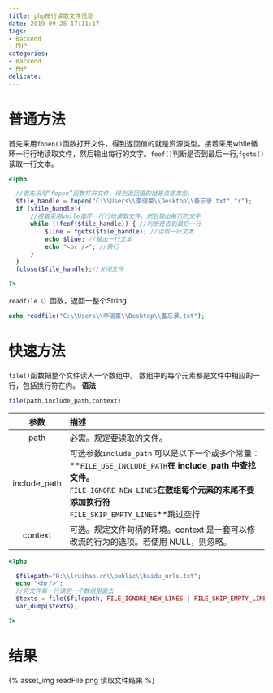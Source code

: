 ```yaml
---
title: php按行读取文件信息
date: 2019-09-28 17:11:17
tags:
- Backend
- PHP
categories:
- Backend
- PHP
delicate:
---
```


# 普通方法
首先采用`fopen()`函数打开文件，得到返回值的就是资源类型。接着采用while循环一行行地读取文件，然后输出每行的文字。`feof()`判断是否到最后一行,`fgets()`读取一行文本。
<!--more-->
```php
<?php

  //首先采用“fopen”函数打开文件，得到返回值的就是资源类型。
  $file_handle = fopen("C:\\Users\\李瑞豪\\Desktop\\备忘录.txt","r");
  if ($file_handle){
      //接着采用while循环一行行地读取文件，然后输出每行的文字
      while (!feof($file_handle)) { //判断是否到最后一行
          $line = fgets($file_handle); //读取一行文本
          echo $line; //输出一行文本
          echo "<br />"; //换行
      }
  }
  fclose($file_handle);//关闭文件

?>
```
`readfile（）`函数，返回一整个String
```php
echo readfile("C:\\Users\\李瑞豪\\Desktop\\备忘录.txt");
```

# 快速方法
`file()`函数把整个文件读入一个数组中。
数组中的每个元素都是文件中相应的一行，包括换行符在内。
**语法**
```php
file(path,include_path,context) 
```
|参数|描述|
|:-:|:--|
|path|必需。规定要读取的文件。|
|include_path|可选参数`include_path` 可以是以下一个或多个常量：<br/>**`FILE_USE_INCLUDE_PATH`**在 include_path 中查找文件。<br/>**`FILE_IGNORE_NEW_LINES`**在数组每个元素的末尾不要添加换行符<br/>**`FILE_SKIP_EMPTY_LINES`**跳过空行|
|context|可选。规定文件句柄的环境。context 是一套可以修改流的行为的选项。若使用 NULL，则忽略。|

```php
<?php

  $filepath="H:\\lruihao.cn\\public\\baidu_urls.txt";
  echo "<hr/>";
  //将文件每一行读到一个数组里面去
  $texts = file($filepath, FILE_IGNORE_NEW_LINES | FILE_SKIP_EMPTY_LINES);
  var_dump($texts);

?>
```

# 结果
{% asset_img readFile.png 读取文件结果 %}